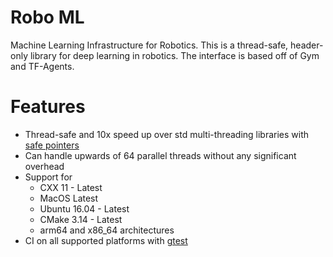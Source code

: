 # Robo ML
Machine Learning Infrastructure for Robotics. This is a thread-safe, header-only
library for deep learning in robotics. The interface is based off of Gym and 
TF-Agents.

# Features
- Thread-safe and 10x speed up over std multi-threading libraries with [safe pointers](https://github.com/AlexeyAB/object_threadsafe)
- Can handle upwards of 64 parallel threads without any significant overhead
- Support for 
  - CXX 11 - Latest
  - MacOS Latest
  - Ubuntu 16.04 - Latest
  - CMake 3.14 - Latest
  - arm64 and x86_64 architectures
- CI on all supported platforms with [gtest](https://google.github.io/googletest/quickstart-cmake.html)